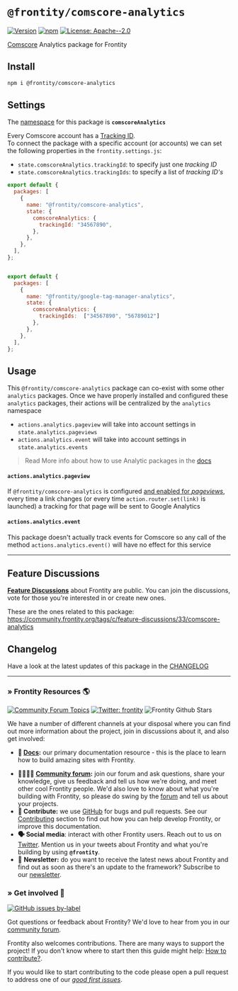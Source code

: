 # `@frontity/comscore-analytics`

[![Version](https://img.shields.io/npm/v/@frontity/comscore-analytics.svg)](https://www.npmjs.com/package/@frontity/comscore-analytics) [![npm](https://img.shields.io/npm/dw/@frontity/comscore-analytics)](https://www.npmjs.com/package/@frontity/comscore-analytics) [![License: Apache--2.0](https://img.shields.io/badge/license-Apache%202-lightgrey)](https://github.com/frontity/frontity/blob/master/LICENSE)

[Comscore](https://www.comscore.com/) Analytics package for Frontity


## Install

```sh
npm i @frontity/comscore-analytics
```

## Settings

The [namespace](https://docs.frontity.org/learning-frontity/namespaces) for this package is **`comscoreAnalytics`** 

Every Comscore account has a [Tracking ID](#).   
To connect the package with a specific account (or accounts) we can set the following properties in the `frontity.settings.js`:
- `state.comscoreAnalytics.trackingId`: to specify just one _tracking ID_
- `state.comscoreAnalytics.trackingIds`: to specify a list of _tracking ID's_


```js
export default {
  packages: [
    {
      name: "@frontity/comscore-analytics",
      state: {
        comscoreAnalytics: {
          trackingId: "34567890",
        },
      },
    },
  ],
};
```

```js

export default {
  packages: [
    {
      name: "@frontity/google-tag-manager-analytics",
      state: {
        comscoreAnalytics: {
          trackingIds:  ["34567890", "56789012"]
        },
      },
    },
  ],
};
```


## Usage

This `@frontity/comscore-analytics` package can co-exist with some other `analytics` packages. Once we have properly installed and configured these `analytics` packages, their actions will be centralized by the `analytics` namespace 

- `actions.analytics.pageview` will take into account settings in `state.analytics.pageviews`
- `actions.analytics.event` will take into account settings in `state.analytics.events`

> Read More info about how to use Analytic packages in the [docs](https://docs.frontity.org/api-reference-1/frontity-analytics)

#### `actions.analytics.pageview`

If `@frontity/comscore-analytics` is configured [and enabled for _pageviews_](), every time a link changes (or every time `action.router.set(link)` is launched) a tracking for that page will be sent to Google Analytics

#### `actions.analytics.event`

This package doesn't actually track events for Comscore so any call of the method `actions.analytics.event()` will have no effect for this service  

---

## Feature Discussions

[**Feature Discussions**](https://community.frontity.org/c/feature-discussions/33) about Frontity are public. You can join the discussions, vote for those you're interested in or create new ones.

These are the ones related to this package: https://community.frontity.org/tags/c/feature-discussions/33/comscore-analytics

## Changelog

Have a look at the latest updates of this package in the [CHANGELOG](https://github.com/frontity/frontity/blob/dev/packages/comscore-analytics/CHANGELOG.md)

***

### » Frontity Resources 🌎

[![Community Forum Topics](https://img.shields.io/discourse/topics?color=blue&label=community%20forum&server=https%3A%2F%2Fcommunity.frontity.org%2F)](https://community.frontity.org/) [![Twitter: frontity](https://img.shields.io/twitter/follow/frontity.svg?style=social)](https://twitter.com/frontity) ![Frontity Github Stars](https://img.shields.io/github/stars/frontity/frontity?style=social)

We have a number of different channels at your disposal where you can find out more information about the project, join in discussions about it, and also get involved:

- **📖  [Docs](https://docs.frontity.org/):** our primary documentation resource - this is the place to learn how to build amazing sites with Frontity.
* **👨‍👩‍👧‍👦  [Community forum](https://community.frontity.org/):** join our forum and ask questions, share your knowledge, give us feedback and tell us how we're doing, and meet other cool Frontity people. We'd also love to know about what you're building with Frontity, so please do swing by the [forum](https://community.frontity.org/) and tell us about your projects.
* **🐞  Contribute:** we use [GitHub](https://github.com/frontity/frontity) for bugs and pull requests. See our [Contributing](../contributing/) section to find out how you can help develop Frontity, or improve this documentation.
* **🗣  Social media**: interact with other Frontity users. Reach out to us on [Twitter](https://twitter.com/frontity). Mention us in your tweets about Frontity and what you're building by using **`@frontity`**.
* 💌  **Newsletter:** do you want to receive the latest news about Frontity and find out as soon as there's an update to the framework? Subscribe to our [newsletter](https://frontity.org/#newsletter).

### » Get involved 🤗

[![GitHub issues by-label](https://img.shields.io/github/issues/frontity/frontity/good%20first%20issue)](https://github.com/frontity/frontity/issues?q=is%3Aissue+is%3Aopen+label%3A%22good+first+issue%22)

Got questions or feedback about Frontity? We'd love to hear from you in our [community forum](https://community.frontity.org).

Frontity also welcomes contributions. There are many ways to support the project! If you don't know where to start then this guide might help: [How to contribute?](https://docs.frontity.org/contributing/how-to-contribute).

If you would like to start contributing to the code please open a pull request to address one of our [*good first issues*](https://github.com/frontity/frontity/issues?q=is%3Aissue+is%3Aopen+label%3A%22good+first+issue%22).
